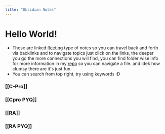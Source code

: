 ```yaml
---
title: "Obsidian Notes"
---
```

# Hello World!
- These are linked [fleeting](https://www.fleetingnotes.app/) type of notes so you can travel back and forth via backlinks and to navigate topics just click on the links, the deeper you go the more connections you will find, you can find folder wise info for more information in my [repo](https://github.com/MostlyKIGuess/cproweb) so you can navigate a file. 
and idek how clumsy there are it's just fun.
- You can search from top right, try using keywords :D


### [[C-Pro]]

### [[Cpro PYQ]]

### [[RA]]
  
### [[RA PYQ]]
